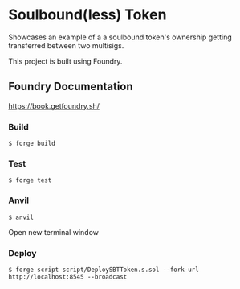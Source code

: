 <h1>Soulbound(less) Token</h1>

<p> Showcases an example of a a soulbound token's ownership getting transferred between two multisigs.</p>

<p> This project is built using Foundry.</p>

## Foundry Documentation

https://book.getfoundry.sh/

### Build

```shell
$ forge build
```

### Test

```shell
$ forge test
```

### Anvil

```shell
$ anvil
```

<p>Open new terminal window</p>

### Deploy

```shell
$ forge script script/DeploySBTToken.s.sol --fork-url http://localhost:8545 --broadcast
```

